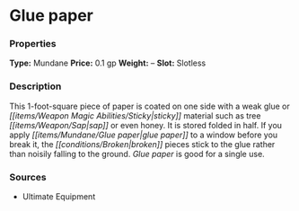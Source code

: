 ﻿---
Title: "Glue paper"
Type: "Mundane"
Price: "0.1 gp"
Weight: "–"
Slot: "Slotless"
Description: |
  "This 1-foot-square piece of paper is coated on one side with a weak glue or sticky material such as tree sap or even honey. It is stored folded in half. If you apply glue paper to a window before you break it, the broken pieces stick to the glue rather than noisily falling to the ground. Glue paper is good for a single use."
Sources: "['Ultimate Equipment']"
---

# Glue paper

### Properties

**Type:** Mundane **Price:** 0.1 gp **Weight:** – **Slot:** Slotless

### Description

This 1-foot-square piece of paper is coated on one side with a weak glue or _[[items/Weapon Magic Abilities/Sticky|sticky]]_ material such as tree _[[items/Weapon/Sap|sap]]_ or even honey. It is stored folded in half. If you apply _[[items/Mundane/Glue paper|glue paper]]_ to a window before you break it, the _[[conditions/Broken|broken]]_ pieces stick to the glue rather than noisily falling to the ground. _Glue paper_ is good for a single use.

### Sources

* Ultimate Equipment